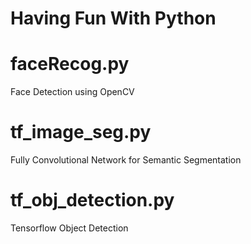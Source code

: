 # Having Fun With Python

# faceRecog.py
Face Detection using OpenCV

# tf_image_seg.py
Fully Convolutional Network for Semantic Segmentation

# tf_obj_detection.py
Tensorflow Object Detection 
